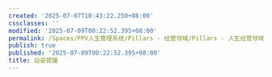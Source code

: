 ```yaml
---
created: '2025-07-07T18:43:22.250+08:00'
cssclasses: ''
modified: '2025-07-09T00:22:52.395+08:00'
permalink: /Spaces/PPV人生管理系统/Pillars - 经营领域/Pillars - 人生经营领域/运动/增肌减脂计划/力量训练动作库/站姿提踵.md
publish: true
published: '2025-07-09T00:22:52.395+08:00'
title: 站姿提踵
---
```


